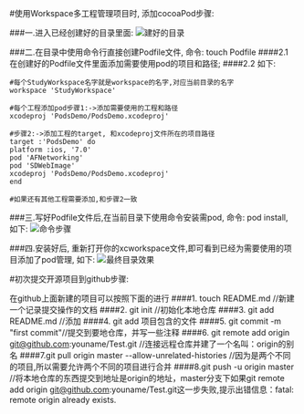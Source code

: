 #使用Workspace多工程管理项目时, 添加cocoaPod步骤:

###一.进入已经创建好的目录里面:
![建好的目录](http://ww2.sinaimg.cn/large/b04498f4gw1fbfwyf1e1yj205h047aa6.jpg) 
 
###二.在目录中使用命令行直接创建Podfile文件, 
命令: touch Podfile
####2.1 在创建好的Podfile文件里面添加需要使用pod的项目和路径;
####2.2 如下:
 
 ```
 #每个StudyWorkspace名字就是workspace的名字,对应当前目录的名字
 workspace 'StudyWorkspace'
 
 #每个工程添加pod步骤1:->添加需要使用的工程和路径
 xcodeproj 'PodsDemo/PodsDemo.xcodeproj'
 
 #步骤2:->添加工程的target, 和xcodeproj文件所在的项目路径
 target :'PodsDemo' do
 platform :ios, '7.0'
 pod 'AFNetworking'
 pod 'SDWebImage'
 xcodeproj 'PodsDemo/PodsDemo.xcodeproj'
 end
 
 #如果还有其他工程需要添加,和步骤2一致
 ```

###三.写好Podfile文件后,在当前目录下使用命令安装需pod, 命令: pod install, 如下:
![命令步骤](http://ww3.sinaimg.cn/large/b04498f4gw1fbfx7o6o57j20ol0dzn3b.jpg)
 
###四.安装好后, 重新打开你的xcworkspace文件,即可看到已经为需要使用的项目添加了pod管理, 如下: 
![最终目录效果](http://ww4.sinaimg.cn/large/b04498f4gw1fbfx8675wzj205n04uglu.jpg)
 


#初次提交开源项目到github步骤:

在github上面新建的项目可以按照下面的进行
####1. touch README.md //新建一个记录提交操作的文档
####2. git init //初始化本地仓库
####3. git add README.md //添加
####4. git add 项目包含的文件
####5. git commit -m "first commit"//提交到要地仓库，并写一些注释
####6. git remote add origin git@github.com:youname/Test.git //连接远程仓库并建了一个名叫：origin的别名
####7.git pull origin master --allow-unrelated-histories //因为是两个不同的项目,所以需要允许两个不同的项目进行合并
####8.git push -u origin master //将本地仓库的东西提交到地址是origin的地址，master分支下如果git remote add origin git@github.com:youname/Test.git这一步失败,提示出错信息：fatal: remote origin already exists.

